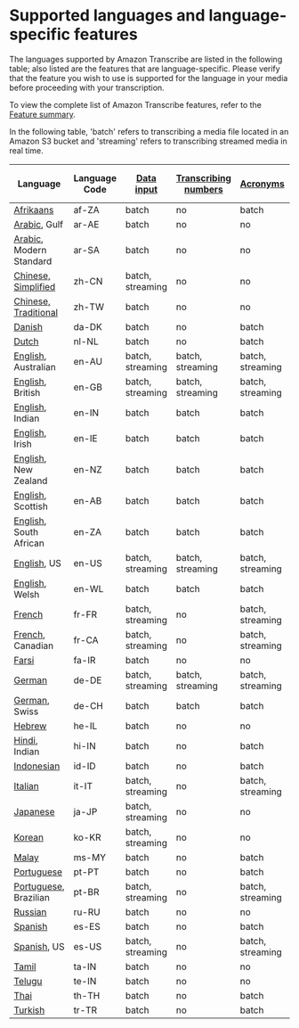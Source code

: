 # Supported languages and language\-specific features<a name="supported-languages"></a>

The languages supported by Amazon Transcribe are listed in the following table; also listed are the features that are language\-specific\. Please verify that the feature you wish to use is supported for the language in your media before proceeding with your transcription\.

To view the complete list of Amazon Transcribe features, refer to the [Feature summary](feature-matrix.md)\.

In the following table, 'batch' refers to transcribing a media file located in an Amazon S3 bucket and 'streaming' refers to transcribing streamed media in real time\.


|  **Language**  |  **Language Code**  |  **[Data input](how-input.md)**  |  **[Transcribing numbers](how-numbers.md)**  |  **[Acronyms](custom-vocabulary-create-table.md)**  |  **[Custom language models](custom-language-models.md)**  |  **[Redaction](pii-redaction.md)**  |  **[Call Analytics](call-analytics.md)**  | 
| --- | --- | --- | --- | --- | --- | --- | --- | 
| [Afrikaans](charsets.md#char-afrikaans) | af\-ZA | batch | no | batch | no | no | no | 
| [Arabic](charsets.md#char-arabic), Gulf | ar\-AE | batch | no | no | no | no | batch | 
| [Arabic](charsets.md#char-arabic), Modern Standard | ar\-SA | batch | no | no | no | no | no | 
| [Chinese, Simplified](charsets.md#char-chinese-man-cn) | zh\-CN | batch, streaming | no | no | no | no | batch | 
| [Chinese, Traditional](charsets.md#char-chinese-man-tw) | zh\-TW | batch | no | no | no | no | no | 
| [Danish](charsets.md#char-danish) | da\-DK | batch | no | batch | no | no | no | 
| [Dutch](charsets.md#char-dutch) | nl\-NL | batch | no | batch | no | no | no | 
| [English](charsets.md#char-english), Australian | en\-AU | batch, streaming | batch, streaming | batch, streaming | batch | no | batch | 
| [English](charsets.md#char-english), British | en\-GB | batch, streaming | batch, streaming | batch, streaming | batch, streaming | no | batch | 
| [English](charsets.md#char-english), Indian | en\-IN | batch | batch | batch | no | no | batch | 
| [English](charsets.md#char-english), Irish | en\-IE | batch | batch | batch | no | no | batch | 
| [English](charsets.md#char-english), New Zealand | en\-NZ | batch | batch | batch | no | no | no | 
| [English](charsets.md#char-english), Scottish | en\-AB | batch | batch | batch | no | no | batch | 
| [English](charsets.md#char-english), South African | en\-ZA | batch | batch | batch | no | no | no | 
| [English](charsets.md#char-english), US | en\-US | batch, streaming | batch, streaming | batch, streaming | batch, streaming | batch, streaming | batch | 
| [English](charsets.md#char-english), Welsh | en\-WL | batch | batch | batch | no | no | batch | 
| [French](charsets.md#char-french) | fr\-FR | batch, streaming | no | batch, streaming | no | no | batch | 
| [French](charsets.md#char-french), Canadian | fr\-CA | batch, streaming | no | batch, streaming | no | no | batch | 
| [Farsi](charsets.md#char-farsi) | fa\-IR | batch | no | no | no | no | no | 
| [German](charsets.md#char-german) | de\-DE | batch, streaming | batch, streaming | batch, streaming | no | no | batch | 
| [German](charsets.md#char-german), Swiss | de\-CH | batch | batch | batch | no | no | batch | 
| [Hebrew](charsets.md#char-hebrew) | he\-IL | batch | no | no | no | no | no | 
| [Hindi](charsets.md#char-hindi), Indian | hi\-IN | batch | no | batch | batch | no | batch | 
| [Indonesian](charsets.md#char-indonesian) | id\-ID | batch | no | batch | no | no | no | 
| [Italian](charsets.md#char-italian) | it\-IT | batch, streaming | no | batch, streaming | no | no | batch | 
| [Japanese](charsets.md#char-japanese) | ja\-JP | batch, streaming | no | no | no | no | batch | 
| [Korean](charsets.md#char-korean) | ko\-KR | batch, streaming | no | no | no | no | batch | 
| [Malay](charsets.md#char-malay) | ms\-MY | batch | no | batch | no | no | no | 
| [Portuguese](charsets.md#char-portuguese) | pt\-PT | batch | no | batch | no | no | batch | 
| [Portuguese](charsets.md#char-portuguese), Brazilian | pt\-BR | batch, streaming | no | batch, streaming | no | no | batch | 
| [Russian](charsets.md#char-russian) | ru\-RU | batch | no | no | no | no | no | 
| [Spanish](charsets.md#char-spanish) | es\-ES | batch | no | batch | no | no | batch | 
| [Spanish](charsets.md#char-spanish), US | es\-US | batch, streaming | no | batch, streaming | batch | no | batch | 
| [Tamil](charsets.md#char-tamil) | ta\-IN | batch | no | no | no | no | no | 
| [Telugu](charsets.md#char-telugu) | te\-IN | batch | no | no | no | no | no | 
| [Thai](charsets.md#char-thai) | th\-TH | batch | no | batch | no | no | no | 
| [Turkish](charsets.md#char-turkish) | tr\-TR | batch | no | batch | no | no | no | 